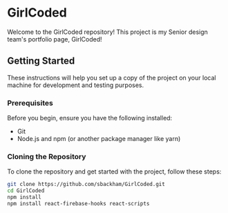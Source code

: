 # GirlCoded

Welcome to the GirlCoded repository! This project is my Senior design team's portfolio page, GirlCoded!
## Getting Started

These instructions will help you set up a copy of the project on your local machine for development and testing purposes.

### Prerequisites

Before you begin, ensure you have the following installed:
- Git
- Node.js and npm (or another package manager like yarn)

### Cloning the Repository

To clone the repository and get started with the project, follow these steps:

```bash
git clone https://github.com/sbackham/GirlCoded.git
cd GirlCoded
npm install
npm install react-firebase-hooks react-scripts
